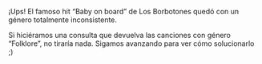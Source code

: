 <div
  class='mu-sql-table'
  data-name='canciones'
  data-columns='[{"name": "id_cancion", "pk": true}, "titulo", "album", "artista", "genero", "anio"]'
  data-rows='[
    [1, "Bohemian rhapsody", "A night at the Opera", "Queen", "rock", 1975], 
    [2, "Can`t buy me love", "A hard day`s night", "The Beatles", "rock, pop", 1964],
    [3, "Baby on board", "Más grandes que Jesús", "Los Borbotones", "rock, pop", 1985]
  ]'>
</div>

¡Ups! El famoso hit “Baby on board” de Los Borbotones quedó con un género totalmente inconsistente. 

Si hiciéramos una consulta que devuelva las canciones con género “Folklore”, no tiraría nada. Sigamos avanzando para ver cómo solucionarlo ;)
